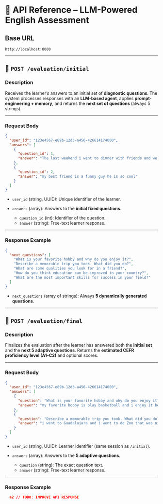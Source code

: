 # 📖 API Reference – LLM-Powered English Assessment

## Base URL

```
http://localhost:8000
```

---

## 🔹 `POST /evaluation/initial`

### Description

Receives the learner’s answers to an initial set of **diagnostic questions**.
The system processes responses with an **LLM-based agent**, applies **prompt-engineering + memory**, and returns the **next set of questions** (always 5 strings).

---

### Request Body

```json
{
  "user_id": "123e4567-e89b-12d3-a456-426614174000",
  "answers": [
    {
      "question_id": 1,
      "answer": "The last weekend i went to dinner with friends and we take a drink after."
    },
    {
      "question_id": 2,
      "answer": "my best friend is a funny guy he is so cool"
    }
  ]
}
```

- `user_id` (string, UUID): Unique identifier of the learner.
- `answers` (array): Answers to the **initial fixed questions**.

  - `question_id` (int): Identifier of the question.
  - `answer` (string): Free-text learner response.

---

### Response Example

```json
{
  "next_questions": [
    "What is your favorite hobby and why do you enjoy it?",
    "Describe a memorable trip you took. What did you do?",
    "What are some qualities you look for in a friend?",
    "How do you think education can be improved in your country?",
    "What are the most important skills for success in your field?"
  ]
}
```

- `next_questions` (array of strings): Always **5 dynamically generated questions**.

---

## 🔹 `POST /evaluation/final`

### Description

Finalizes the evaluation after the learner has answered both the **initial set** and the **next 5 adaptive questions**.
Returns the **estimated CEFR proficiency level (A1–C2)** and optional scores.

---

### Request Body

```json
{
  "user_id": "123e4567-e89b-12d3-a456-426614174000",
  "answers": [
    {
      "question": "What is your favorite hobby and why do you enjoy it?",
      "answer": "my favorite hooby is play basketball and i enjoy it because im good on that"
    },
    {
      "question": "Describe a memorable trip you took. What did you do?",
      "answer": "i went to Guadalajara and i went to de Zoo that was nice"
    }
  ]
}
```

- `user_id` (string, UUID): Learner identifier (same session as `/initial`).
- `answers` (array): Answers to the **5 adaptive questions**.

  - `question` (string): The exact question text.
  - `answer` (string): Free-text learner response.

---

### Response Example

```json
  a2 // TODO: IMPROVE API RESPONSE
```
